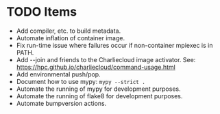 # TODO Items
- Add compiler, etc. to build metadata.
- Automate inflation of container image.
- Fix run-time issue where failures occur if non-container mpiexec is in PATH.
- Add --join and friends to the Charliecloud image activator.
  See: https://hpc.github.io/charliecloud/command-usage.html
- Add environmental push/pop.
- Document how to use mypy: ```mypy --strict .```
- Automate the running of mypy for development purposes.
- Automate the running of flake8 for development purposes.
- Automate bumpversion actions.
